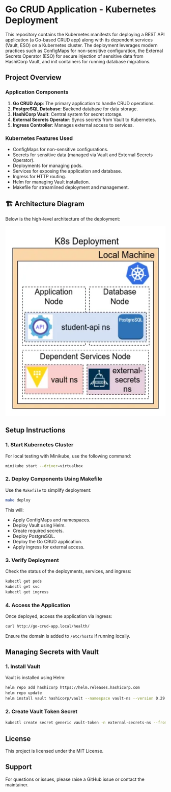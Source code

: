 # Go CRUD Application - Kubernetes Deployment

This repository contains the Kubernetes manifests for deploying a REST API application (a Go-based CRUD app) along with its dependent services (Vault, ESO) on a Kubernetes cluster. The deployment leverages modern practices such as ConfigMaps for non-sensitive configuration, the External Secrets Operator (ESO) for secure injection of sensitive data from HashiCorp Vault, and init containers for running database migrations.

## Project Overview

### Application Components

1. **Go CRUD App**: The primary application to handle CRUD operations.
2. **PostgreSQL Database**: Backend database for data storage.
3. **HashiCorp Vault**: Central system for secret storage.
4. **External Secrets Operator**: Syncs secrets from Vault to Kubernetes.
5. **Ingress Controller**: Manages external access to services.

### Kubernetes Features Used

- ConfigMaps for non-sensitive configurations.
- Secrets for sensitive data (managed via Vault and External Secrets Operator).
- Deployments for managing pods.
- Services for exposing the application and database.
- Ingress for HTTP routing.
- Helm for managing Vault installation.
- Makefile for streamlined deployment and management.

## 🏗️ Architecture Diagram

Below is the high-level architecture of the deployment:

![Deployment Diagram](.assets/k8-deployment.png)

## Setup Instructions

### 1. Start Kubernetes Cluster

For local testing with Minikube, use the following command:

```bash
minikube start --driver=virtualbox
```

### 2. Deploy Components Using Makefile

Use the `Makefile` to simplify deployment:

```bash
make deploy
```

This will:

- Apply ConfigMaps and namespaces.
- Deploy Vault using Helm.
- Create required secrets.
- Deploy PostgreSQL.
- Deploy the Go CRUD application.
- Apply ingress for external access.

### 3. Verify Deployment

Check the status of the deployments, services, and ingress:

```bash
kubectl get pods
kubectl get svc
kubectl get ingress
```

### 4. Access the Application

Once deployed, access the application via ingress:

```bash
curl http://go-crud-app.local/health/
```

Ensure the domain is added to `/etc/hosts` if running locally.

## Managing Secrets with Vault

### 1. Install Vault

Vault is installed using Helm:

```bash
helm repo add hashicorp https://helm.releases.hashicorp.com
helm repo update
helm install vault hashicorp/vault --namespace vault-ns --version 0.29.1
```

### 2. Create Vault Token Secret

```bash
kubectl create secret generic vault-token -n external-secrets-ns --from-literal=token="YourToken"
```

## License

This project is licensed under the MIT License.

## Support

For questions or issues, please raise a GitHub issue or contact the maintainer.

